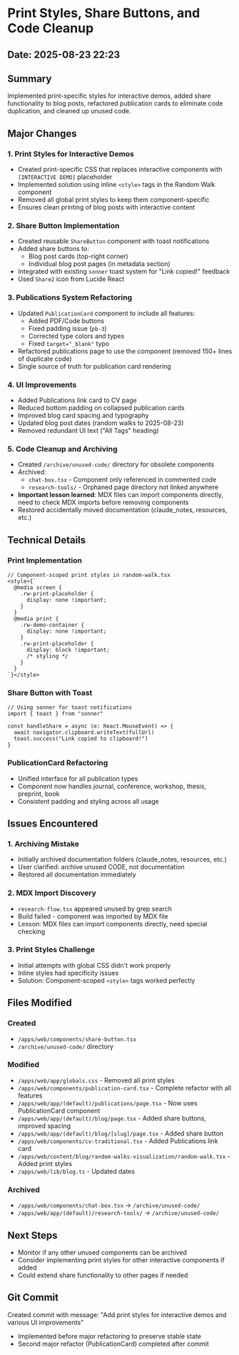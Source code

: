# Print Styles, Share Buttons, and Code Cleanup

## Date: 2025-08-23 22:23

## Summary
Implemented print-specific styles for interactive demos, added share functionality to blog posts, refactored publication cards to eliminate code duplication, and cleaned up unused code.

## Major Changes

### 1. Print Styles for Interactive Demos
- Created print-specific CSS that replaces interactive components with `[INTERACTIVE DEMO]` placeholder
- Implemented solution using inline `<style>` tags in the Random Walk component
- Removed all global print styles to keep them component-specific
- Ensures clean printing of blog posts with interactive content

### 2. Share Button Implementation
- Created reusable `ShareButton` component with toast notifications
- Added share buttons to:
  - Blog post cards (top-right corner)
  - Individual blog post pages (in metadata section)
- Integrated with existing `sonner` toast system for "Link copied!" feedback
- Used `Share2` icon from Lucide React

### 3. Publications System Refactoring
- Updated `PublicationCard` component to include all features:
  - Added PDF/Code buttons
  - Fixed padding issue (`pb-3`)
  - Corrected type colors and types
  - Fixed `target="_blank"` typo
- Refactored publications page to use the component (removed 150+ lines of duplicate code)
- Single source of truth for publication card rendering

### 4. UI Improvements
- Added Publications link card to CV page
- Reduced bottom padding on collapsed publication cards
- Improved blog card spacing and typography
- Updated blog post dates (random walks to 2025-08-23)
- Removed redundant UI text ("All Tags" heading)

### 5. Code Cleanup and Archiving
- Created `/archive/unused-code/` directory for obsolete components
- Archived:
  - `chat-box.tsx` - Component only referenced in commented code
  - `research-tools/` - Orphaned page directory not linked anywhere
- **Important lesson learned**: MDX files can import components directly, need to check MDX imports before removing components
- Restored accidentally moved documentation (claude_notes, resources, etc.)

## Technical Details

### Print Implementation
```tsx
// Component-scoped print styles in random-walk.tsx
<style>{`
  @media screen {
    .rw-print-placeholder {
      display: none !important;
    }
  }
  @media print {
    .rw-demo-container {
      display: none !important;
    }
    .rw-print-placeholder {
      display: block !important;
      /* styling */
    }
  }
`}</style>
```

### Share Button with Toast
```tsx
// Using sonner for toast notifications
import { toast } from "sonner"

const handleShare = async (e: React.MouseEvent) => {
  await navigator.clipboard.writeText(fullUrl)
  toast.success("Link copied to clipboard!")
}
```

### PublicationCard Refactoring
- Unified interface for all publication types
- Component now handles journal, conference, workshop, thesis, preprint, book
- Consistent padding and styling across all usage

## Issues Encountered

### 1. Archiving Mistake
- Initially archived documentation folders (claude_notes, resources, etc.)
- User clarified: archive unused CODE, not documentation
- Restored all documentation immediately

### 2. MDX Import Discovery
- `research-flow.tsx` appeared unused by grep search
- Build failed - component was imported by MDX file
- Lesson: MDX files can import components directly, need special checking

### 3. Print Styles Challenge
- Initial attempts with global CSS didn't work properly
- Inline styles had specificity issues
- Solution: Component-scoped `<style>` tags worked perfectly

## Files Modified

### Created
- `/apps/web/components/share-button.tsx`
- `/archive/unused-code/` directory

### Modified
- `/apps/web/app/globals.css` - Removed all print styles
- `/apps/web/components/publication-card.tsx` - Complete refactor with all features
- `/apps/web/app/(default)/publications/page.tsx` - Now uses PublicationCard component
- `/apps/web/app/(default)/blog/page.tsx` - Added share buttons, improved spacing
- `/apps/web/app/(default)/blog/[slug]/page.tsx` - Added share button
- `/apps/web/components/cv-traditional.tsx` - Added Publications link card
- `/apps/web/content/blog/random-walks-visualization/random-walk.tsx` - Added print styles
- `/apps/web/lib/blog.ts` - Updated dates

### Archived
- `/apps/web/components/chat-box.tsx` → `/archive/unused-code/`
- `/apps/web/app/(default)/research-tools/` → `/archive/unused-code/`

## Next Steps
- Monitor if any other unused components can be archived
- Consider implementing print styles for other interactive components if added
- Could extend share functionality to other pages if needed

## Git Commit
Created commit with message: "Add print styles for interactive demos and various UI improvements"
- Implemented before major refactoring to preserve stable state
- Second major refactor (PublicationCard) completed after commit